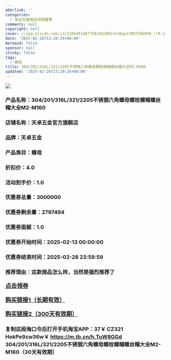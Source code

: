 ```yaml
---
abbrlink: ''
categories:
  - 淘宝天猫商品领隐藏券
comments: null
copyright: null
cover: //img.alicdn.com/i3/2206461487758/O1CN01utxOqe27BDfCKDH7W_!!0-item_pic.jpg
date: '2025-02-26T13:20:26+08:00'
mermaid: false
sponsor: null
sticky: false
tags:
  - 螺母
title: 304/201/316L/321/2205不锈钢六角螺母螺栓螺帽螺丝帽大全M2-M160
updated: '2025-02-26T13:20:26+08:00'
--- 
```


![](//img.alicdn.com/i3/2206461487758/O1CN01utxOqe27BDfCKDH7W_!!0-item_pic.jpg)

### 产品名称：304/201/316L/321/2205不锈钢六角螺母螺栓螺帽螺丝帽大全M2-M160
### 店铺名称：天卓五金官方旗舰店
### 品牌：天卓五金
### 产品类目：螺母
### 折扣价：4.0
### 活动到手价：1.0
### 优惠券总量：3000000
### 优惠券剩余量：2797494
### 优惠券面额：1.0
### 优惠券开始时间：2025-02-13 00:00:00	
### 优惠券结束时间：2025-02-28 23:59:59	
### 推荐理由：这款商品怎么样，当然是强烈推荐了

<p style="font-size: 18px; font-weight: bold;">
  <a href="https://uland.taobao.com/coupon/edetail?e=LCF0U2FpCLqlhHvvyUNXZfh8CuWt5YH5OVuOuRD5gLJMmdsrkidbOWBzzpT26idJFSanzV8wFTlwCkT0xUDHyWakmAOBr0170fCjWAYsi4zVjTaPPHSxRbMbxazR52QavJPvKMI3IxbyMW3eIAWKRa6LeGhgJY%2B%2F7NjcxRIBfQbVM%2Fe4LpP7Oq9ple94x%2FzCM8LUMcQ4HUMgG3ngvMPpEJbFv%2FggkfIHl9JUUlFRIV%2BKKoz%2FahSTdjW6CW2SaWtRHsHfkY5nVlAaQcAM%2Fbtha7m2BYC%2FqIzeimFy4k7zr9AO2%2BdKlNeujwFjuccW6y5ocR5%2B%2FE6jdqOxfCnjenKqnEwNBUbTsArs&traceId=0b515d4517407227641888116d126c&union_lens=lensId%3AOPT%401740722775%402133eaf5_0de5_1954b29a523_3c04%4001%40eyJmbG9vcklkIjo3MzM1NH0ie" target="_blank">点击领券</a>
</p>
<p style="font-size: 18px; font-weight: bold;">
  <a href="https://s.click.taobao.com/t?e=m%3D2%26s%3DjGeK%2B7I%2FM81w4vFB6t2Z2ueEDrYVVa64K7Vc7tFgwiHjf2vlNIV67uW8xal2bDKcsUZsiWgXrvj3ID%2FV1RqsF4wnCJeELi4I%2FIEn%2BS1IjHAB0ghlTd7WlZVm%2FOAUUFw71qrpxiwMoCNxc1AtbZGVS9oKDWXexbvtsiM8TAti%2BITNEPXytV9ALoS4zvCRUrqu8HzoCE%2BoP9974WjCIHFkls3%2Bfs7Mm%2F%2B5%2B28TUXkiKdcxrJaa%2FM8e0%2FqgVNSbndavyAxlb9QLCUNP7qa1tU3ZgS3jKrSQZrKg2Ri9Bm4jDHegZ4hAvgWL0dFfYzqor2rJep5kcuLFy4MhhQs2DjqgEA%3D%3D" target="_blank">购买链接1（长期有效）</a>
</p>
<p style="font-size: 18px; font-weight: bold;">
  <a href="https://s.click.taobao.com/aGEHRYs" target="_blank">购买链接2（300天有效期）</a>
</p>

### 复制这段淘口令后打开手机淘宝APP：37￥ CZ321 HokPe9zw36w￥ https://m.tb.cn/h.TuW8GGd  304/201/316L/321/2205不锈钢六角螺母螺栓螺帽螺丝帽大全M2-M160（30天有效期）
